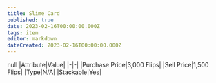 ```yaml
---
title: Slime Card
published: true
date: 2023-02-16T00:00:00.000Z
tags: item
editor: markdown
dateCreated: 2023-02-16T00:00:00.000Z
---
```


null
|Attribute|Value|
|-|-|
|Purchase Price|3,000 Flips|
|Sell Price|1,500 Flips|
|Type|N/A|
|Stackable|Yes|

